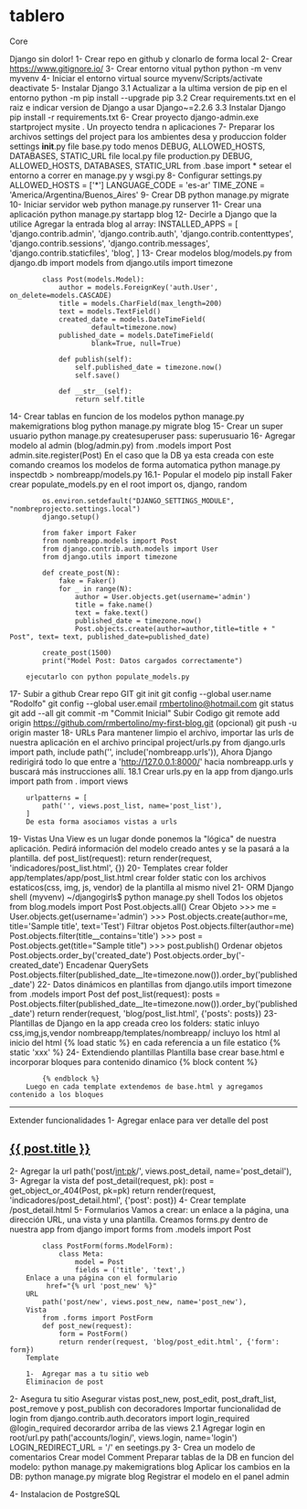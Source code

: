 # tablero
Core

Django sin dolor!
1- 	Crear repo en github y clonarlo de forma local
2-	Crear https://www.gitignore.io/
3-	Crear entorno vitual python
		python -m venv myvenv
4-	Iniciar el entorno virtual
		source myvenv/Scripts/activate
		deactivate
5-	Instalar Django
		3.1 Actualizar a la ultima version de pip en el entorno
				python -m pip install --upgrade pip
		3.2	Crear requirements.txt en el raiz e indicar version de Django a usar
				Django~=2.2.6
		3.3	Instalar Django
				pip install -r requirements.txt
6-	Crear proyecto
		django-admin.exe startproject mysite .
		Un proyecto tendra n aplicaciones
7- Preparar los archivos settings del project para los ambientes desa y produccion
		folder settings
		__init__.py
		file base.py
			todo menos DEBUG, ALLOWED_HOSTS, DATABASES, STATIC_URL
		file local.py
		file production.py
			DEBUG, ALLOWED_HOSTS, DATABASES, STATIC_URL
			from .base import *
		setear el entorno a correr en manage.py y wsgi.py
8-	Configurar settings.py
		ALLOWED_HOSTS = ['*']
		LANGUAGE_CODE = 'es-ar'
		TIME_ZONE = 'America/Argentina/Buenos_Aires'
9-	Crear DB
		python manage.py migrate
10-	Iniciar servidor web
		python manage.py runserver
11-	Crear una aplicación
		python manage.py startapp blog
12-	Decirle a Django que la utilice
		Agregar la entrada blog al array:
		INSTALLED_APPS = [
			'django.contrib.admin',
			'django.contrib.auth',
			'django.contrib.contenttypes',
			'django.contrib.sessions',
			'django.contrib.messages',
			'django.contrib.staticfiles',
			'blog',
		]
13- Crear modelos
		blog/models.py
			from django.db import models
			from django.utils import timezone

			class Post(models.Model):
				author = models.ForeignKey('auth.User', on_delete=models.CASCADE)
				title = models.CharField(max_length=200)
				text = models.TextField()
				created_date = models.DateTimeField(
						default=timezone.now)
				published_date = models.DateTimeField(
						blank=True, null=True)

				def publish(self):
					self.published_date = timezone.now()
					self.save()

				def __str__(self):
					return self.title
14- Crear tablas en funcion de los modelos
		python manage.py makemigrations blog
		python manage.py migrate blog
15- Crear un super usuario
		python manage.py createsuperuser
		pass: superusuario
16- Agregar modelo al admin (blog/admin.py)
		from .models import Post
		admin.site.register(Post)
		En el caso que la DB ya esta creada con este comando creamos los modelos de forma automatica
			python manage.py inspectdb > nombreapp/models.py
16.1- Popular el modelo
		pip install Faker
		crear populate_models.py en el root
			import os, django, random

			os.environ.setdefault("DJANGO_SETTINGS_MODULE", "nombreprojecto.settings.local")
			django.setup()

			from faker import Faker
			from nombreapp.models import Post
			from django.contrib.auth.models import User
			from django.utils import timezone

			def create_post(N):
				fake = Faker()
				for _ in range(N):
					author = User.objects.get(username='admin')
					title = fake.name()
					text = fake.text()
					published_date = timezone.now()
					Post.objects.create(author=author,title=title + " Post", text= text, published_date=published_date)

			create_post(1500)
			print("Model Post: Datos cargados correctamente")
		
		ejecutarlo con python populate_models.py
17- Subir a github
		Crear repo GIT
			git init
			git config --global user.name "Rodolfo"
			git config --global user.email rmbertolino@hotmail.com
			git status
			git add --all
			git commit -m "Commit Inicial"
		Subir Codigo
			git remote add origin https://github.com/rmbertolino/my-first-blog.git (opcional)
			git push -u origin master
18-	URLs
		Para mantener limpio el archivo, importar las urls de nuestra aplicación en el archivo principal project/urls.py
		from django.urls import path, include
		path('', include('nombreapp.urls')),
		Ahora Django redirigirá todo lo que entre a 'http://127.0.0.1:8000/' hacia nombreapp.urls y buscará más instrucciones allí.
18.1 Crear urls.py en la app
		from django.urls import path
		from . import views

		urlpatterns = [
			path('', views.post_list, name='post_list'),
		]
		De esta forma asociamos vistas a urls
19-	Vistas
		Una View es un lugar donde ponemos la "lógica" de nuestra aplicación. Pedirá información del modelo creado antes y se la pasará a la plantilla.
		def post_list(request):
			return render(request, 'indicadores/post_list.html', {})
20- Templates
		crear folder app/templates/app/post_list.html
		crear folder static con los archivos estaticos(css, img, js, vendor) de la plantilla al mismo nivel
21-	ORM
	Django shell
		(myvenv) ~/djangogirls$ python manage.py shell
	Todos los objetos
		from blog.models import Post
		Post.objects.all()
	Crear Objeto
		>>> me = User.objects.get(username='admin')
		>>> Post.objects.create(author=me, title='Sample title', text='Test')
	Filtrar objetos
		Post.objects.filter(author=me)
		Post.objects.filter(title__contains='title')
		>>> post = Post.objects.get(title="Sample title")
		>>> post.publish()
	Ordenar objetos
		Post.objects.order_by('created_date')
		Post.objects.order_by('-created_date')
	Encadenar QuerySets
		Post.objects.filter(published_date__lte=timezone.now()).order_by('published_date')
22-	Datos dinámicos en plantillas
	from django.utils import timezone
	from .models import Post
	def post_list(request):
		posts = Post.objects.filter(published_date__lte=timezone.now()).order_by('published_date')
		return render(request, 'blog/post_list.html', {'posts': posts})
23-	Plantillas de Django
		en la app creada creo los folders:
			static inluyo css,img,js,vendor
			nombreapp/templates/nombreapp/ incluyo los html
			al inicio del html	{% load static %}
			en cada referencia a un file estatico {% static 'xxx' %}
24-	Extendiendo plantillas
		Plantilla base
		crear base.html e incorporar bloques para contenido dinamico
			{% block content %}

			{% endblock %}
		Luego en cada template extendemos de base.html y agregamos contenido a los bloques

***********************************************************************************************
Extender funcionalidades
1-	Agregar enlace para ver detalle del post
		<h2><a href="{% url 'post_detail' pk=post.pk %}">{{ post.title }}</a></h2>
2-	Agregar la url
		path('post/<int:pk>/', views.post_detail, name='post_detail'),
3- Agregar la vista
		def post_detail(request, pk):
			post = get_object_or_404(Post, pk=pk)
			return render(request, 'indicadores/post_detail.html', {'post': post})
4- Crear template
	/post_detail.html
5-	Formularios
		Vamos a crear: un enlace a la página, una dirección URL, una vista y una plantilla.
		Creamos forms.py dentro de nuestra app
			from django import forms
			from .models import Post

			class PostForm(forms.ModelForm):
				class Meta:
					model = Post
					fields = ('title', 'text',)
		Enlace a una página con el formulario
			 href="{% url 'post_new' %}"
		URL
			path('post/new', views.post_new, name='post_new'),
		Vista
			from .forms import PostForm
			def post_new(request):
				form = PostForm()
				return render(request, 'blog/post_edit.html', {'form': form})
		Template
			
		1-	Agregar mas a tu sitio web
		Eliminacion de post
2-	Asegura tu sitio
		Asegurar vistas post_new, post_edit, post_draft_list, post_remove y post_publish con decoradores
		Importar funcionalidad de login 
		from django.contrib.auth.decorators import login_required
		@login_required decorardor arriba de las views
2.1 Agregar login en root/url.py
		path('accounts/login/', views.login, name='login')
		LOGIN_REDIRECT_URL = '/' en seetings.py
3-	Crea un modelo de comentarios
		Crear model Comment
		Preparar tablas de la DB en funcion del modelo:	python manage.py makemigrations blog
		Aplicar los cambios en la DB:					python manage.py migrate blog
		Registrar el modelo en el panel admin			
		
4-	Instalacion de PostgreSQL